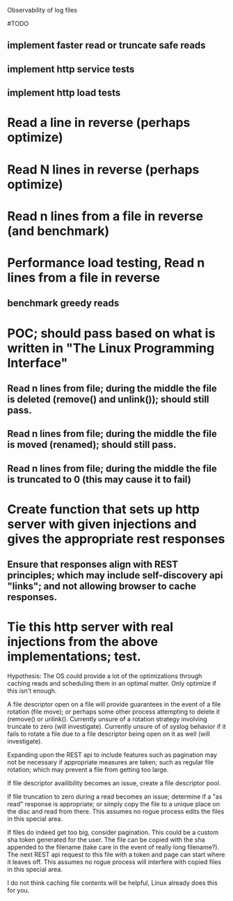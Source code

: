 Observability of log files

#TODO
## implement faster read or truncate safe reads
## implement http service tests
## implement http load tests

# Read a line in reverse (perhaps optimize)
# Read N lines in reverse (perhaps optimize)

# Read n lines from a file in reverse (and benchmark)
# Performance load testing, Read n lines from a file in reverse
## benchmark greedy reads

# POC; should pass based on what is written in "The Linux Programming Interface"
## Read n lines from file; during the middle the file is deleted (remove() and unlink()); should still pass.
## Read n lines from file; during the middle the file is moved (renamed); should still pass.
## Read n lines from file; during the middle the file is truncated to 0 (this may cause it to fail)

# Create function that sets up http server with given injections and gives the appropriate rest responses
## Ensure that responses align with REST principles; which may include self-discovery api "links"; and not allowing browser to cache responses.
# Tie this http server with real injections from the above implementations; test.

Hypothesis:
The OS could provide a lot of the optimizations through caching reads and scheduling them in an optimal matter. Only optimize if this isn't enough.

A file descriptor open on a file will provide guarantees in the event of a file rotation (file move); or perhaps some other process attempting to delete it (remove() or unlink(). Currently unsure of a rotation strategy involving truncate to zero (will investigate). Currently unsure of of syslog behavior if it fails to rotate a file due to a file descriptor being open on it as well (will investigate).

Expanding upon the REST api to include features such as pagination may not be necessary if appropriate measures are taken; such as regular file rotation; which may prevent a file from getting too large.

If file descriptor availibility becomes an issue, create a file descriptor pool.

If file truncation to zero during a read becomes an issue; determine if a "as read" response is appropriate; or simply copy the file to a unique place on the disc and read from there. This assumes no rogue process edits the files in this special area.

If files do indeed get too big, consider pagination. This could be a custom sha token generated for the user. The file can be copied with the sha appended to the filename (take care in the event of really long filename?). The next REST api request to this file with a token and page can start where it leaves off. This assumes no rogue process will interfere with copied files in this special area.

I do not think caching file contents will be helpful, Linux already does this for you.

